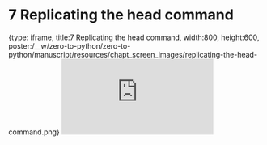 # 7 Replicating the head command
 
{type: iframe, title:7 Replicating the head command, width:800, height:600, poster:/__w/zero-to-python/zero-to-python/manuscript/resources/chapt_screen_images/replicating-the-head-command.png}
![](https://genomicscafe.github.io/zero-to-python/replicating-the-head-command.html)
 

 
